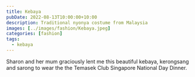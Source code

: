 ```yaml
---
title: Kebaya
pubDate: 2022-08-13T10:00:00+10:00
description: Traditional nyonya costume from Malaysia
images: [../images/fashion/Kebaya.jpeg]
categories: [fashion]
tags:
  - kebaya
---
```


Sharon and her mum graciously lent me this beautiful kebaya, kerongsang and
sarong to wear the the Temasek Club Singapore National Day Dinner.
